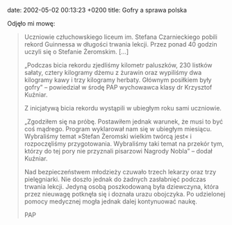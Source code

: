 date: 2002-05-02 00:13:23 +0200
title: Gofry a sprawa polska

Odjęło mi mowę:

> Uczniowie człuchowskiego liceum im. Stefana Czarnieckiego pobili rekord Guinnessa w długości trwania lekcji. Przez ponad 40 godzin uczyli się o Stefanie Żeromskim. […]
>
> „Podczas bicia rekordu zjedliśmy kilometr paluszków, 230 listków sałaty, cztery kilogramy dżemu z żurawin oraz wypiliśmy dwa kilogramy kawy i trzy kilogramy herbaty. Głównym posiłkiem były gofry” – powiedział w środę PAP wychowawca klasy dr Krzysztof Kuźniar.
>
> Z inicjatywą bicia rekordu wystąpili w ubiegłym roku sami uczniowie.
>
> „Zgodziłem się na próbę. Postawiłem jednak warunek, że musi to być coś mądrego. Program wyklarował nam się w ubiegłym miesiącu. Wybraliśmy temat »Stefan Żeromski wielkim twórcą jest« i rozpoczęliśmy przygotowania. Wybraliśmy taki temat na przekór tym, którzy do tej pory nie przyznali pisarzowi Nagrody Nobla” – dodał Kuźniar.
>
> Nad bezpieczeństwem młodzieży czuwało trzech lekarzy oraz trzy pielęgniarki. Nie doszło jednak do żadnych zasłabnięć podczas trwania lekcji. Jedyną osobą poszkodowaną była dziewczyna, która przez nieuwagę potknęła się i doznała urazu obojczyka. Po udzielonej pomocy medycznej mogła jednak dalej kontynuować naukę.
>
> PAP
